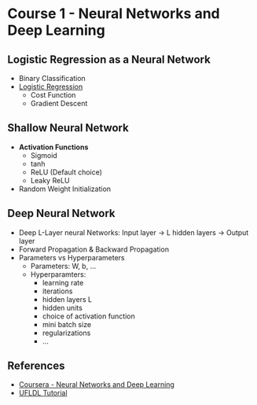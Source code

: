# Course 1 - Neural Networks and Deep Learning
## Logistic Regression as a Neural Network
* Binary Classification
* [Logistic Regression](http://ufldl.stanford.edu/tutorial/supervised/LogisticRegression/)
    * Cost Function
    * Gradient Descent

## Shallow Neural Network
* **Activation Functions**
    * Sigmoid
    * tanh
    * ReLU (Default choice)
    * Leaky ReLU
* Random Weight Initialization

## Deep Neural Network
* Deep L-Layer neural Networks: Input layer -> L hidden layers -> Output layer
* Forward Propagation & Backward Propagation
* Parameters vs Hyperparameters
    * Parameters: W, b, ...
    * Hyperparamters:
        * learning rate
        * iterations
        * hidden layers L
        * hidden units
        * choice of activation function
        * mini batch size
        * regularizations
        * ...

## References
* [Coursera - Neural Networks and Deep Learning](https://www.coursera.org/learn/neural-networks-deep-learning/home/welcome)
* [UFLDL Tutorial](http://ufldl.stanford.edu/tutorial/)
